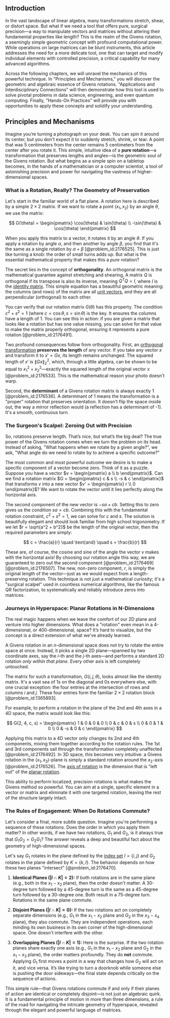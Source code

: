 ## Introduction
In the vast landscape of linear algebra, many transformations stretch, shear, or distort space. But what if we need a tool that offers pure, surgical precision—a way to manipulate vectors and matrices without altering their fundamental properties like length? This is the realm of the Givens rotation, a seemingly simple geometric concept with profound computational power. While operations on large matrices can be blunt instruments, this article addresses the need for a more delicate tool, one that can target and modify individual elements with controlled precision, a critical capability for many advanced algorithms.

Across the following chapters, we will unravel the mechanics of this powerful technique. In "Principles and Mechanisms," you will discover the geometric and algebraic essence of Givens rotations. "Applications and Interdisciplinary Connections" will then demonstrate how this tool is used to solve pivotal problems in data science, engineering, and even quantum computing. Finally, "Hands-On Practices" will provide you with opportunities to apply these concepts and solidify your understanding.

## Principles and Mechanisms

Imagine you’re turning a photograph on your desk. You can spin it around its center, but you don't expect it to suddenly stretch, shrink, or tear. A point that was 5 centimeters from the center remains 5 centimeters from the center after you rotate it. This simple, intuitive idea of a **pure rotation**—a transformation that preserves lengths and angles—is the geometric soul of the Givens rotation. But what begins as a simple spin on a tabletop becomes, in the hands of a mathematician or a computer scientist, a tool of astonishing precision and power for navigating the vastness of higher-dimensional spaces.

### What is a Rotation, Really? The Geometry of Preservation

Let's start in the familiar world of a flat plane. A rotation here is described by a simple $2 \times 2$ matrix. If we want to rotate a point $(x_1, x_2)$ by an angle $\theta$, we use the matrix:

$$
G(\theta) = \begin{pmatrix} \cos(\theta) & \sin(\theta) \\ -\sin(\theta) & \cos(\theta) \end{pmatrix}
$$

When you apply this matrix to a vector, it rotates it by an angle $\theta$. If you apply a rotation by angle $\alpha$, and then another by angle $\beta$, you find that it's the same as a single rotation by $\alpha + \beta$ [@problem_id:2176525]. This is just like turning a knob: the order of small turns adds up. But what is the essential mathematical property that makes this a *pure* rotation?

The secret lies in the concept of **orthogonality**. An orthogonal matrix is the mathematical guarantee against stretching and shearing. A matrix $Q$ is orthogonal if its transpose is also its inverse, meaning $Q^T Q = I$, where $I$ is the [identity matrix](@article_id:156230). This simple equation has a beautiful geometric meaning: the columns (and rows) of the matrix are all [unit vectors](@article_id:165413), and they are all perpendicular (orthogonal) to each other.

You can verify that our rotation matrix $G(\theta)$ has this property. The condition $c^2 + s^2 = 1$ (where $c=\cos\theta, s=\sin\theta$) is the key. It ensures the columns have a length of 1. You can see this in action: if you are given a matrix that looks like a rotation but has one value missing, you can solve for that value to make the matrix properly orthogonal, ensuring it represents a pure rotation [@problem_id:2176491].

Two profound consequences follow from orthogonality. First, an [orthogonal transformation](@article_id:155156) **preserves the length** of any vector. If you take any vector $x$ and transform it to $x' = Gx$, its length remains unchanged. The squared length of $x'$ is $\|Gx\|_2^2$, which, through a little algebra, can be shown to be equal to $x_1^2 + x_2^2$—exactly the squared length of the original vector $x$ [@problem_id:2176533]. This is the mathematical reason your photo doesn't warp.

Second, the **determinant** of a Givens rotation matrix is always exactly 1 [@problem_id:2176536]. A determinant of 1 means the transformation is a "proper" rotation that preserves orientation. It doesn't flip the space inside out, the way a mirror reflection would (a reflection has a determinant of -1). It's a smooth, continuous turn.

### The Surgeon's Scalpel: Zeroing Out with Precision

So, rotations preserve length. That’s nice, but what’s the big deal? The true power of the Givens rotation comes when we turn the problem on its head. Instead of asking, "What happens when we rotate by a given angle?", we ask, "What angle do we need to rotate by to achieve a specific outcome?"

The most common and most powerful outcome we desire is to make a specific component of a vector become zero. Think of it as a puzzle. Suppose you have a vector $v = \begin{pmatrix} a \\ b \end{pmatrix}$. Can we find a rotation matrix $G = \begin{pmatrix} c & s \\ -s & c \end{pmatrix}$ that transforms $v$ into a new vector $v' = \begin{pmatrix} r \\ 0 \end{pmatrix}$? We want to rotate the vector until it lies perfectly along the horizontal axis.

The second component of the new vector is $-sa + cb$. Setting this to zero gives us the condition $sa = cb$. Combining this with the fundamental rotation constraint, $c^2 + s^2 = 1$, we can solve for $c$ and $s$. The solution is beautifully elegant and should look familiar from high school trigonometry. If we let $r = \sqrt{a^2 + b^2}$ be the length of the original vector, then the required parameters are simply:

$$
c = \frac{a}{r} \quad \text{and} \quad s = \frac{b}{r}
$$

These are, of course, the cosine and sine of the angle the vector $v$ makes with the horizontal axis! By choosing our rotation angle this way, we are guaranteed to zero out the second component [@problem_id:2176469] [@problem_id:2176507]. The new, non-zero component, $r$, is simply the original length of the vector—just as we would expect from a length-preserving rotation. This technique is not just a mathematical curiosity; it's a "surgical scalpel" used in countless numerical algorithms, like the famous QR factorization, to systematically and reliably introduce zeros into matrices.

### Journeys in Hyperspace: Planar Rotations in N-Dimensions

The real magic happens when we leave the comfort of our 2D plane and venture into higher dimensions. What does a "rotation" even mean in a 4-dimensional, or 400-dimensional, space? It’s hard to visualize, but the concept is a direct extension of what we've already learned.

A Givens rotation in an $n$-dimensional space does not try to rotate the entire space at once. Instead, it picks a single 2D plane—spanned by two coordinate axes, say the $i$-th and the $j$-th axes—and performs a standard 2D rotation *only within that plane*. Every other axis is left completely untouched.

The matrix for such a transformation, $G(i, j, \theta)$, looks almost like the identity matrix. It's a vast sea of 1s on the diagonal and 0s everywhere else, with one crucial exception: the four entries at the intersection of rows and columns $i$ and $j$. These four entries form the familiar $2 \times 2$ rotation block [@problem_id:1365893].

For example, to perform a rotation in the plane of the 2nd and 4th axes in a 4D space, the matrix would look like this:

$$
G(2, 4, c, s) = \begin{pmatrix}
1 & 0 & 0 & 0 \\
0 & c & 0 & s \\
0 & 0 & 1 & 0 \\
0 & -s & 0 & c
\end{pmatrix}
$$

Applying this matrix to a 4D vector only changes its 2nd and 4th components, mixing them together according to the rotation rules. The 1st and 3rd components sail through the transformation completely unaffected [@problem_id:2176492]. In 3D space, this becomes very intuitive: a Givens rotation in the $(x_1, x_3)$-plane is simply a standard rotation around the $x_2$-axis [@problem_id:2176526]. The [axis of rotation](@article_id:186600) is the dimension that is "left out" of the [planar rotation](@article_id:147805).

This ability to perform localized, precision rotations is what makes the Givens method so powerful. You can aim at a single, specific element in a vector or matrix and eliminate it with one targeted rotation, leaving the rest of the structure largely intact.

### The Rules of Engagement: When Do Rotations Commute?

Let's consider a final, more subtle question. Imagine you're performing a sequence of these rotations. Does the order in which you apply them matter? In other words, if we have two rotations, $G_1$ and $G_2$, is it always true that $G_1 G_2 = G_2 G_1$? The answer reveals a deep and beautiful fact about the geometry of high-dimensional spaces.

Let's say $G_1$ rotates in the plane defined by the [index set](@article_id:267995) $I = \{i, j\}$ and $G_2$ rotates in the plane defined by $K = \{k, l\}$. The behavior depends on how these two planes "intersect" [@problem_id:2176470].

1.  **Identical Planes ($|I \cap K| = 2$):** If both rotations are in the same plane (e.g., both in the $x_1-x_2$ plane), then the order doesn't matter. A 30-degree turn followed by a 45-degree turn is the same as a 45-degree turn followed by a 30-degree one. Both result in a 75-degree turn. Rotations in the same plane commute.

2.  **Disjoint Planes ($|I \cap K| = 0$):** If the two rotations act on completely separate dimensions (e.g., $G_1$ in the $x_1-x_2$ plane and $G_2$ in the $x_3-x_4$ plane), they also commute. They are independent operations, each minding its own business in its own corner of the high-dimensional space. One doesn't interfere with the other.

3.  **Overlapping Planes ($|I \cap K| = 1$):** Here is the surprise. If the two rotation planes share exactly one axis (e.g., $G_1$ in the $x_1-x_2$ plane and $G_2$ in the $x_1-x_3$ plane), the order matters profoundly. They do **not** commute. Applying $G_1$ first moves a point in a way that changes how $G_2$ will act on it, and vice versa. It’s like trying to turn a doorknob while someone else is pushing the door sideways—the final state depends critically on the sequence of actions.

This simple rule—that Givens rotations commute if and only if their planes of action are identical or completely disjoint—is not just an algebraic quirk. It is a fundamental principle of motion in more than three dimensions, a rule of the road for navigating the intricate geometry of hyperspace, revealed through the elegant and powerful language of matrices.